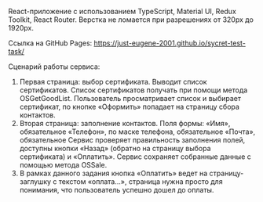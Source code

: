 React-приложение с использованием TypeScript, Material UI, Redux Toolkit, React Router.
Верстка не ломается при разрешениях от 320px до 1920px.

Ссылка на GitHub Pages: https://just-eugene-2001.github.io/sycret-test-task/

Сценарий работы сервиса:
1. Первая страница: выбор сертификата.
Выводит список сертификатов. Список сертификатов получать при помощи метода
OSGetGoodList.
Пользователь просматривает список и выбирает сертификат, по кнопке «Оформить»
попадает на страницу сбора контактов.
2. Вторая страница: заполнение контактов.
Поля формы:
«Имя», обязательное
«Телефон», по маске телефона, обязательное
«Почта», обязательное
Сервис проверяет правильность заполнения полей, доступны кнопки «Назад» (обратно на
страницу выбора сертификата) и «Оплатить».
Сервис сохраняет собранные данные с помощью метода OSSale.
3. В рамках данного задания кнопка «Оплатить» ведет на страницу-заглушку с текстом
«оплата…», страница нужна просто для понимания, что пользователь успешно дошел до
оплаты.
